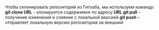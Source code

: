 Чтобы склонировать репозиторий из Гитхаба, мы используем команду:
**git clone URL** - клонируется содержимое по адресу **URL**
**git pull** – получение изменений и слияние с локальной версией
**git push** – отправляет локальную версию репозитория на внешний


